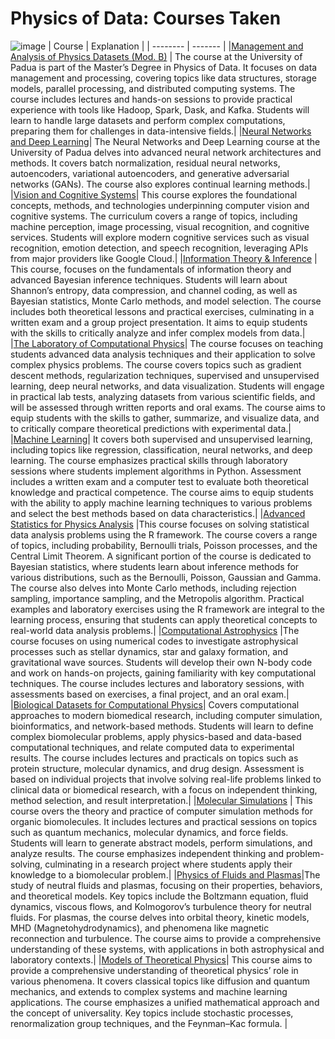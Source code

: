 # Physics of Data: Courses Taken
![image](https://github.com/user-attachments/assets/e8ea5f4b-cbd4-4d97-a3eb-98c2ae69e3dd)
| Course    | Explanation |
| -------- | ------- |
|[Management and Analysis of Physics Datasets (Mod. B)](https://stem.elearning.unipd.it/course/view.php?id=4025) | The course at the University of Padua is part of the Master’s Degree in Physics of Data. It focuses on data management and processing, covering topics like data structures, storage models, parallel processing, and distributed computing systems. The course includes lectures and hands-on sessions to provide practical experience with tools like Hadoop, Spark, Dask, and Kafka. Students will learn to handle large datasets and perform complex computations, preparing them for challenges in data-intensive fields.|
|[Neural Networks and Deep Learning](https://didattica.unipd.it/off/2022/LM/IN/IN2371/002PD/INP9086459/N0)| The Neural Networks and Deep Learning course at the University of Padua delves into advanced neural network architectures and methods. It covers batch normalization, residual neural networks, autoencoders, variational autoencoders, and generative adversarial networks (GANs). The course also explores continual learning methods.|
|[Vision and Cognitive Systems](https://en.didattica.unipd.it/off/2024/LM/SC/SC2598/000ZZ/SCQ1097939/N0)| This course explores the foundational concepts, methods, and technologies underpinning computer vision and cognitive systems. The curriculum covers a range of topics, including machine perception, image processing, visual recognition, and cognitive services. Students will explore modern cognitive services such as visual recognition, emotion detection, and speech recognition, leveraging APIs from major providers like Google Cloud.|
|[Information Theory & Inference](https://en.didattica.unipd.it/off/2023/LM/SC/SC2443/000ZZ/SCQ0093479/N0) | This course, focuses on the fundamentals of information theory and advanced Bayesian inference techniques. Students will learn about Shannon’s entropy, data compression, and channel coding, as well as Bayesian statistics, Monte Carlo methods, and model selection. The course includes both theoretical lessons and practical exercises, culminating in a written exam and a group project presentation. It aims to equip students with the skills to critically analyze and infer complex models from data.|
|[The Laboratory of Computational Physics](https://en.didattica.unipd.it/off/2024/LM/SC/SC2443/000ZZ/SCP8082526/N0)| The course focuses on teaching students advanced data analysis techniques and their application to solve complex physics problems. The course covers topics such as gradient descent methods, regularization techniques, supervised and unsupervised learning, deep neural networks, and data visualization. Students will engage in practical lab tests, analyzing datasets from various scientific fields, and will be assessed through written reports and oral exams. The course aims to equip students with the skills to gather, summarize, and visualize data, and to critically compare theoretical predictions with experimental data.|
|[Machine Learning](https://en.didattica.unipd.it/off/2024/LM/SC/SC2443/000ZZ/SCP8082660/N0)| It covers both supervised and unsupervised learning, including topics like regression, classification, neural networks, and deep learning. The course emphasizes practical skills through laboratory sessions where students implement algorithms in Python. Assessment includes a written exam and a computer test to evaluate both theoretical knowledge and practical competence. The course aims to equip students with the ability to apply machine learning techniques to various problems and select the best methods based on data characteristics.|
|[Advanced Statistics for Physics Analysis](https://en.didattica.unipd.it/off/2024/LM/SC/SC2443/000ZZ/SCP8082557/N0) |This course focuses on solving statistical data analysis problems using the R framework. The course covers a range of topics, including probability, Bernoulli trials, Poisson processes, and the Central Limit Theorem. A significant portion of the course is dedicated to Bayesian statistics, where students learn about inference methods for various distributions, such as the Bernoulli, Poisson, Gaussian and Gamma. The course also delves into Monte Carlo methods, including rejection sampling, importance sampling, and the Metropolis algorithm. Practical examples and laboratory exercises using the R framework are integral to the learning process, ensuring that students can apply theoretical concepts to real-world data analysis problems.|
|[Computational Astrophysics](https://en.didattica.unipd.it/off/2023/LM/SC/SC2443/000ZZ/SCP9087518/N0)  |The course focuses on using numerical codes to investigate astrophysical processes such as stellar dynamics, star and galaxy formation, and gravitational wave sources. Students will develop their own N-body code and work on hands-on projects, gaining familiarity with key computational techniques. The course includes lectures and laboratory sessions, with assessments based on exercises, a final project, and an oral exam.|
|[Biological Datasets for Computational Physics](https://en.didattica.unipd.it/off/2023/LM/SC/SC2443/000ZZ/SCQ0093478/N0)| Covers computational approaches to modern biomedical research, including computer simulation, bioinformatics, and network-based methods. Students will learn to define complex biomolecular problems, apply physics-based and data-based computational techniques, and relate computed data to experimental results. The course includes lectures and practicals on topics such as protein structure, molecular dynamics, and drug design. Assessment is based on individual projects that involve solving real-life problems linked to clinical data or biomedical research, with a focus on independent thinking, method selection, and result interpretation.|
|[Molecular Simulations](https://en.didattica.unipd.it/off/2022/LM/SC/SC2443/000ZZ/SCQ1098979/N0) | This course overs the theory and practice of computer simulation methods for organic biomolecules. It includes lectures and practical sessions on topics such as quantum mechanics, molecular dynamics, and force fields. Students will learn to generate abstract models, perform simulations, and analyze results. The course emphasizes independent thinking and problem-solving, culminating in a research project where students apply their knowledge to a biomolecular problem.|
|[Physics of Fluids and Plasmas](https://didattica.unipd.it/off/2020/LM/SC/SC2382/002PD/SCP7081743/N0)|The study of neutral fluids and plasmas, focusing on their properties, behaviors, and theoretical models. Key topics include the Boltzmann equation, fluid dynamics, viscous flows, and Kolmogorov’s turbulence theory for neutral fluids. For plasmas, the course delves into orbital theory, kinetic models, MHD (Magnetohydrodynamics), and phenomena like magnetic reconnection and turbulence. The course aims to provide a comprehensive understanding of these systems, with applications in both astrophysical and laboratory contexts.|
|[Models of Theoretical Physics](https://didattica.unipd.it/off/2022/LM/SC/SC2443/000ZZ/SCP8083597/N0)| This course aims to provide a comprehensive understanding of theoretical physics’ role in various phenomena. It covers classical topics like diffusion and quantum mechanics, and extends to complex systems and machine learning applications. The course emphasizes a unified mathematical approach and the concept of universality. Key topics include stochastic processes, renormalization group techniques, and the Feynman–Kac formula. |
